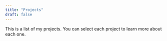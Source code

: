 ```yaml
---
title: "Projects"
draft: false
---
```


This is a list of my projects. You can select each project to learn more about each one.
